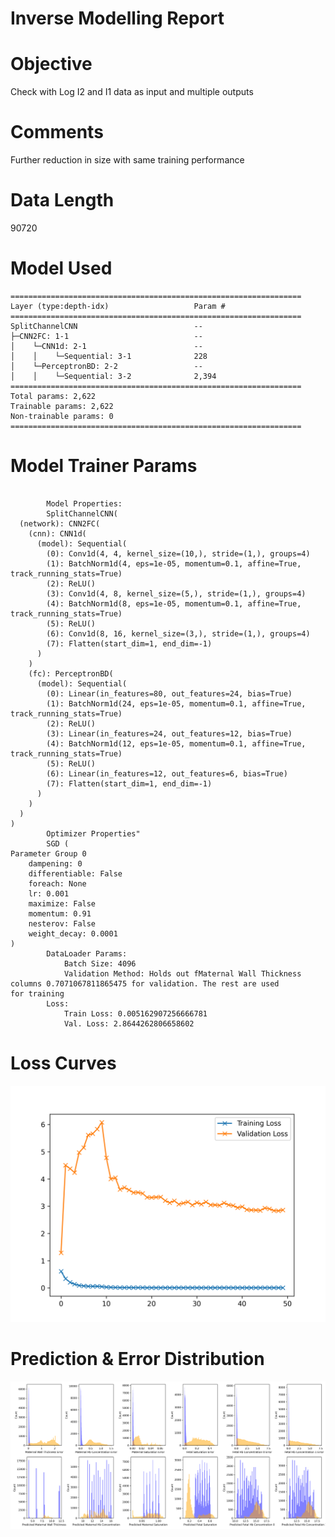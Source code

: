 
Inverse Modelling Report
========================

# Objective


Check with Log I2 and I1 data as input and multiple outputs  

# Comments


Further reduction in size with same training performance  

# Data Length


90720  

# Model Used


```
=================================================================
Layer (type:depth-idx)                   Param #
=================================================================
SplitChannelCNN                          --
├─CNN2FC: 1-1                            --
│    └─CNN1d: 2-1                        --
│    │    └─Sequential: 3-1              228
│    └─PerceptronBD: 2-2                 --
│    │    └─Sequential: 3-2              2,394
=================================================================
Total params: 2,622
Trainable params: 2,622
Non-trainable params: 0
=================================================================
```  

# Model Trainer Params


```

        Model Properties:
        SplitChannelCNN(
  (network): CNN2FC(
    (cnn): CNN1d(
      (model): Sequential(
        (0): Conv1d(4, 4, kernel_size=(10,), stride=(1,), groups=4)
        (1): BatchNorm1d(4, eps=1e-05, momentum=0.1, affine=True, track_running_stats=True)
        (2): ReLU()
        (3): Conv1d(4, 8, kernel_size=(5,), stride=(1,), groups=4)
        (4): BatchNorm1d(8, eps=1e-05, momentum=0.1, affine=True, track_running_stats=True)
        (5): ReLU()
        (6): Conv1d(8, 16, kernel_size=(3,), stride=(1,), groups=4)
        (7): Flatten(start_dim=1, end_dim=-1)
      )
    )
    (fc): PerceptronBD(
      (model): Sequential(
        (0): Linear(in_features=80, out_features=24, bias=True)
        (1): BatchNorm1d(24, eps=1e-05, momentum=0.1, affine=True, track_running_stats=True)
        (2): ReLU()
        (3): Linear(in_features=24, out_features=12, bias=True)
        (4): BatchNorm1d(12, eps=1e-05, momentum=0.1, affine=True, track_running_stats=True)
        (5): ReLU()
        (6): Linear(in_features=12, out_features=6, bias=True)
        (7): Flatten(start_dim=1, end_dim=-1)
      )
    )
  )
)
        Optimizer Properties"
        SGD (
Parameter Group 0
    dampening: 0
    differentiable: False
    foreach: None
    lr: 0.001
    maximize: False
    momentum: 0.91
    nesterov: False
    weight_decay: 0.0001
)
        DataLoader Params: 
            Batch Size: 4096
            Validation Method: Holds out fMaternal Wall Thickness columns 0.7071067811865475 for validation. The rest are used             for training
        Loss:
            Train Loss: 0.005162907256666781
            Val. Loss: 2.8644262806658602
```  

# Loss Curves
  
  
![Loss Curves](figures/report4_5.png)  

# Prediction & Error Distribution
  
  
![Prediction & Error Distribution](figures/report4_6.png)  

